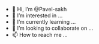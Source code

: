 - 👋 Hi, I’m @Pavel-sakh
- 👀 I’m interested in ...
- 🌱 I’m currently learning ...
- 💞️ I’m looking to collaborate on ...
- 📫 How to reach me ...

<!---
Pavel-sakh/Pavel-sakh is a ✨ special ✨ repository because its `README.md` (this file) appears on your GitHub profile.
You can click the Preview link to take a look at your changes.
--->
